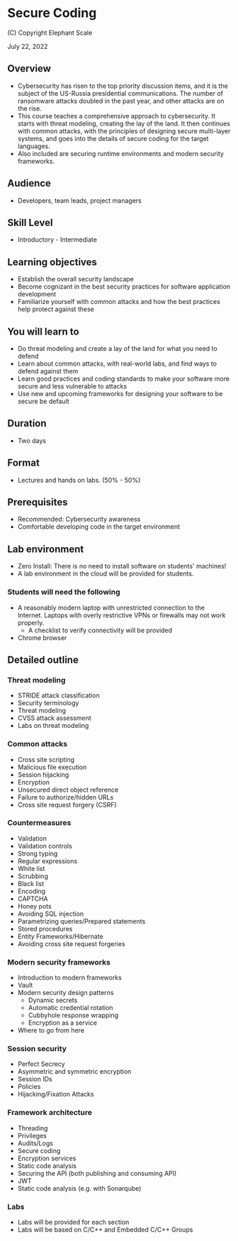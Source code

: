 # Secure Coding

(C) Copyright Elephant Scale

July 22, 2022

## Overview

* Cybersecurity has risen to the top priority discussion items, and it is the subject of the US-Russia presidential communications.
  The number of ransomware attacks doubled in the past year, and other attacks are on the rise.
* This course teaches a comprehensive approach to cybersecurity. It starts with threat modeling, creating the lay of the land.
  It then continues with common attacks, with the principles of designing secure multi-layer systems, and goes into the details
  of secure coding for the target languages.
* Also included are securing runtime environments and modern security frameworks.

## Audience
* Developers, team leads, project managers

## Skill Level
* Introductory - Intermediate

## Learning objectives

* Establish the overall security landscape
* Become cognizant in the best security practices for software application development
* Familiarize yourself with common attacks and how the best practices help protect against these

## You will learn to
* Do threat modeling and create a lay of the land for what you need to defend
* Learn about common attacks, with real-world labs, and find ways to defend against them
* Learn good practices and coding standards to make your software more secure and less vulnerable to attacks
* Use new and upcoming frameworks for designing your software to be secure be default


## Duration
* Two days

## Format
* Lectures and hands on labs. (50% - 50%)

## Prerequisites
* Recommended: Cybersecurity awareness
* Comfortable developing code in the target environment


## Lab environment
* Zero Install: There is no need to install software on students' machines!
* A lab environment in the cloud will be provided for students.

### Students will need the following
* A reasonably modern laptop with unrestricted connection to the Internet. Laptops with overly restrictive VPNs or firewalls may not work properly.
    * A checklist to verify connectivity will be provided
* Chrome browser

## Detailed outline

### Threat modeling
* STRIDE attack classification
* Security terminology
* Threat modeling
* CVSS attack assessment
* Labs on threat modeling

### Common attacks
* Cross site scripting
* Malicious file execution
* Session hijacking
* Encryption
* Unsecured direct object reference
* Failure to authorize/hidden URLs
* Cross site request forgery (CSRF)

### Countermeasures

* Validation
* Validation controls
* Strong typing
* Regular expressions
* White list
* Scrubbing
* Black list
* Encoding
* CAPTCHA
* Honey pots
* Avoiding SQL injection
* Parametrizing queries/Prepared statements
* Stored procedures
* Entity Frameworks/Hibernate
* Avoiding cross site request forgeries

### Modern security frameworks
* Introduction to modern frameworks
* Vault
* Modern security design patterns
  * Dynamic secrets
  * Automatic credential rotation
  * Cubbyhole response wrapping
  * Encryption as a service
* Where to go from here

### Session security
* Perfect Secrecy
* Asymmetric and symmetric encryption
* Session IDs
* Policies
* Hijacking/Fixation Attacks

### Framework architecture
* Threading
* Privileges
* Audits/Logs
* Secure coding
* Encryption services
* Static code analysis
* Securing the API (both publishing and consuming API)
* JWT
* Static code analysis (e.g. with Sonarqube)

### Labs
  * Labs will be provided for each section
  * Labs will be based on C/C++ and Embedded C/C++ Groups